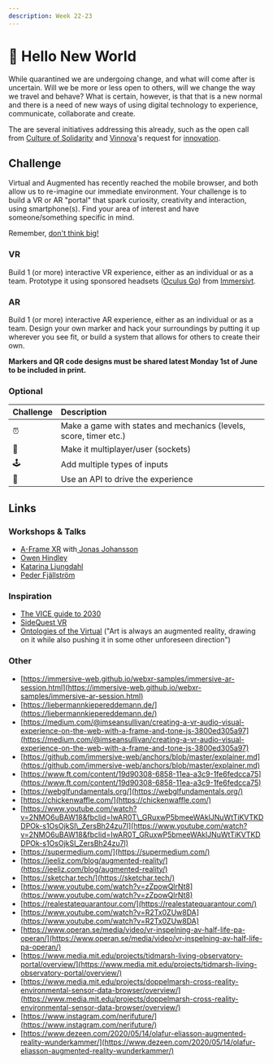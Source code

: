 ```yaml
---
description: Week 22-23
---
```


# 🥇 Hello New World

While quarantined we are undergoing change, and what will come after is uncertain. Will we be more or less open to others, will we change the way we travel and behave? What is certain, however, is that that is a new normal and there is a need of new ways of using digital technology to experience, communicate, collaborate and create.

The are several initiatives addressing this already, such as the open call from [Culture of Solidarity](https://www.culturalfoundation.eu/culture-of-solidarity) and [Vinnova](https://www.vinnova.se/)'s request for [innovation](https://www.vinnova.se/e/innovationer-i-krisens-spar/2020).

## Challenge

Virtual and Augmented has recently reached the mobile browser, and both allow us to re-imagine our immediate environment. Your challenge is to build a VR or AR "portal" that spark curiosity, creativity and interaction, using smartphone\(s\).  Find your area of interest and have someone/something specific in mind.

Remember, [don't think big!](https://blog.prototypr.io/dont-think-big-5ca8e7dd8b3d#.fcx0aw7el)

### VR

Build 1 \(or more\) interactive VR experience, either as an individual or as a team. Prototype it using sponsored headsets \([Oculus Go](https://www.oculus.com/go)\) from [Immersivt](https://www.immersivt.se/).

### AR

Build 1 \(or more\) interactive AR experience, either as an individual or as a team. Design your own marker and hack your surroundings by putting it up wherever you see fit, or build a system that allows for others to create their own.

**Markers and QR code designs must be shared latest Monday 1st of June to be included in print.**

### Optional

| Challenge | Description |
| :--- | :--- |
| ⏰ | Make a game with states and mechanics \(levels, score, timer etc.\) |
| 🤼 | Make it multiplayer/user \(sockets\) |
| 🕹️ | Add multiple types of inputs |
| 💾 | Use an API to drive the experience |

## Links

### Workshops & Talks

* [A-Frame XR](https://www.exploring.technology/learn/aframe) with[ Jonas Johansson](../info/talks.md#jonas-johansson-industry-leader)
* [Owen Hindley](../info/talks.md#owen-hindley)
* [Katarina Ljungdahl](../info/talks.md#katarina-ljungdahl)
* [Peder Fjällström](../info/talks.md#peder-fjaellstroem)

### Inspiration

* [The VICE guide to 2030](http://2030.vice.com/)
* [SideQuest VR](https://sidequestvr.com/webvr)
* [Ontologies of the Virtual](https://www.e-flux.com/architecture/are-friends-electric/289162/ontologies-of-the-virtual/) \("Art is always an augmented reality, drawing on it while also pushing it in some other unforeseen direction"\)

### Other

* [https://immersive-web.github.io/webxr-samples/immersive-ar-session.html](https://immersive-web.github.io/webxr-samples/immersive-ar-session.html)
* [https://liebermannkiepereddemann.de/](https://liebermannkiepereddemann.de/)
* [https://medium.com/@imseansullivan/creating-a-vr-audio-visual-experience-on-the-web-with-a-frame-and-tone-js-3800ed305a97](https://medium.com/@imseansullivan/creating-a-vr-audio-visual-experience-on-the-web-with-a-frame-and-tone-js-3800ed305a97)
* [https://github.com/immersive-web/anchors/blob/master/explainer.md](https://github.com/immersive-web/anchors/blob/master/explainer.md)
* [https://www.ft.com/content/19d90308-6858-11ea-a3c9-1fe6fedcca75](https://www.ft.com/content/19d90308-6858-11ea-a3c9-1fe6fedcca75)
* [https://webglfundamentals.org/](https://webglfundamentals.org/)
* [https://chickenwaffle.com/](https://chickenwaffle.com/)
* [https://www.youtube.com/watch?v=2NMO6uBAW18&fbclid=IwAR0T\_GRuxwP5bmeeWAklJNuWtTiKVTKDDPOk-s1OsOjkSl\_ZersBh24zu7I](https://www.youtube.com/watch?v=2NMO6uBAW18&fbclid=IwAR0T_GRuxwP5bmeeWAklJNuWtTiKVTKDDPOk-s1OsOjkSl_ZersBh24zu7I)
* [https://supermedium.com/](https://supermedium.com/)
* [https://jeeliz.com/blog/augmented-reality/](https://jeeliz.com/blog/augmented-reality/)
* [https://sketchar.tech/](https://sketchar.tech/)
* [https://www.youtube.com/watch?v=zZpowQlrNt8](https://www.youtube.com/watch?v=zZpowQlrNt8)
* [https://realestatequarantour.com/](https://realestatequarantour.com/)
* [https://www.youtube.com/watch?v=R2Tx0ZUw8DA](https://www.youtube.com/watch?v=R2Tx0ZUw8DA)
* [https://www.operan.se/media/video/vr-inspelning-av-half-life-pa-operan/](https://www.operan.se/media/video/vr-inspelning-av-half-life-pa-operan/)
* [https://www.media.mit.edu/projects/tidmarsh-living-observatory-portal/overview/](https://www.media.mit.edu/projects/tidmarsh-living-observatory-portal/overview/)
* [https://www.media.mit.edu/projects/doppelmarsh-cross-reality-environmental-sensor-data-browser/overview/](https://www.media.mit.edu/projects/doppelmarsh-cross-reality-environmental-sensor-data-browser/overview/)
* [https://www.instagram.com/nerifuture/](https://www.instagram.com/nerifuture/)
* [https://www.dezeen.com/2020/05/14/olafur-eliasson-augmented-reality-wunderkammer/](https://www.dezeen.com/2020/05/14/olafur-eliasson-augmented-reality-wunderkammer/)

